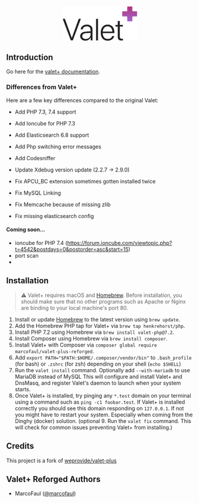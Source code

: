 <p align="center"><img width="200" src="images/logo.png"></p>

## Introduction
Go here for the [valet+ documentation](https://github.com/weprovide/valet-plus/wiki).

### Differences from Valet+

Here are a few key differences compared to the original Valet:

- Add PHP 7.3, 7.4 support
- Add Ioncube for PHP 7.3 
- Add Elasticsearch 6.8 support
- Add Php switching error messages 
- Add Codesniffer

- Update Xdebug version update (2.2.7 -> 2.9.0)
- Fix APCU_BC extension sometimes gotten installed twice
- Fix MySQL Linking
- Fix Memcache because of missing zlib
- Fix missing elasticsearch config

#### Coming soon…
- ioncube for PHP 7.4 (https://forum.ioncube.com/viewtopic.php?t=4542&postdays=0&postorder=asc&start=15)
- port scan
- 

## Installation

> :warning: Valet+ requires macOS and [Homebrew](https://brew.sh/). Before installation, you should make sure that no other programs such as Apache or Nginx are binding to your local machine's port 80.

1. Install or update [Homebrew](https://brew.sh/) to the latest version using `brew update`.
3. Add the Homebrew PHP tap for Valet+ via `brew tap henkrehorst/php`.
3. Install PHP 7.2 using Homebrew via `brew install valet-php@7.2`.
4. Install Composer using Homebrew via `brew install composer`.
5. Install Valet+ with Composer via `composer global require marcofaul/valet-plus-reforged`.
6. Add `export PATH="$PATH:$HOME/.composer/vendor/bin"` to `.bash_profile` (for bash) or `.zshrc` (for zsh) depending on your shell (`echo $SHELL`)
7. Run the `valet install` command. Optionally add `--with-mariadb` to use MariaDB instead of MySQL This will configure and install Valet+ and DnsMasq, and register Valet's daemon to launch when your system starts.
8. Once Valet+ is installed, try pinging any `*.test` domain on your terminal using a command such as `ping -c1 foobar.test`. If Valet+ is installed correctly you should see this domain responding on `127.0.0.1`. If not you might have to restart your system. Especially when coming from the Dinghy (docker) solution.
(optional 9. Run the `valet fix` command. This will check for common issues preventing Valet+ from installing.)

## Credits

This project is a fork of [weprovide/valet-plus](https://github.com/weprovide/valet-plus)

## Valet+ Reforged Authors

- MarcoFaul ([@marcofaul](https://github.com/marcofaul))
